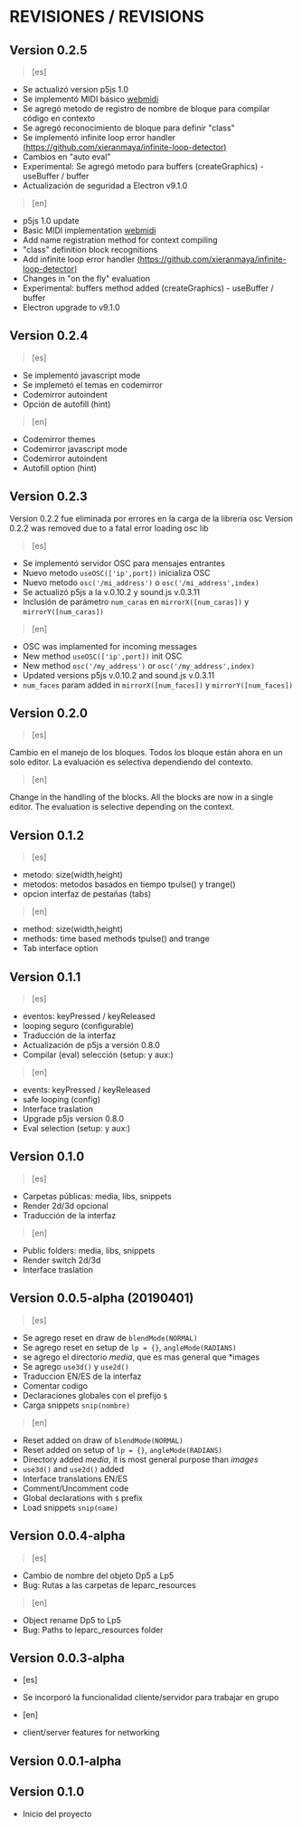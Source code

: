 # REVISIONES / REVISIONS

## Version 0.2.5

> [es]

- Se actualizó version p5js 1.0
- Se implementó MIDI básico [webmidi](http://djipco.github.io/webmidi/latest/)
- Se agregó metodo de registro de nombre de bloque para compilar código en contexto
- Se agregó reconocimiento de bloque para definir "class"
- Se implementó infinite loop error handler [(https://github.com/xieranmaya/infinite-loop-detector)](https://github.com/xieranmaya/infinite-loop-detector)
- Cambios en "auto eval"
- Experimental: Se agregó metodo para buffers (createGraphics) - useBuffer / buffer
- Actualización de seguridad a Electron v9.1.0

> [en]

- p5js 1.0 update
- Basic MIDI implementation [webmidi](http://djipco.github.io/webmidi/latest/)
- Add name registration method for context compiling
- "class" definition block recognitions
- Add infinite loop error handler [(https://github.com/xieranmaya/infinite-loop-detector)](https://github.com/xieranmaya/infinite-loop-detector)
- Changes in "on the fly" evaluation
- Experimental: buffers method added (createGraphics) - useBuffer / buffer
- Electron upgrade to v9.1.0

## Version 0.2.4

> [es]

- Se implementó javascript mode
- Se implemetó el temas en codemirror
- Codemirror autoindent
- Opción de autofill (hint)

> [en]

- Codemirror themes
- Codemirror javascript mode
- Codemirror autoindent
- Autofill option (hint)

## Version 0.2.3

Version 0.2.2 fue eliminada por errores en la carga de la librería osc
Version 0.2.2 was removed due to a fatal error loading osc lib

> [es]

- Se implementó servidor OSC para mensajes entrantes
- Nuevo metodo `useOSC(['ip',port])` inicializa OSC
- Nuevo metodo `osc('/mi_address')` o `osc('/mi_address',index)`
- Se actualizó p5js a la v.0.10.2 y sound.js v.0.3.11
- Inclusión de parámetro `num_caras` en `mirrorX([num_caras])` y `mirrorY([num_caras])`

> [en]

- OSC was implamented for incoming messages
- New method `useOSC(['ip',port])` init OSC
- New method `osc('/my_address')` or `osc('/my_address',index)`
- Updated versions p5js v.0.10.2 and sound.js v.0.3.11
- `num_faces` param added in `mirrorX([num_faces])` y `mirrorY([num_faces])`

## Version 0.2.0

> [es]

Cambio en el manejo de los bloques. Todos los bloque están ahora en un solo editor. La evaluación es selectiva dependiendo del contexto.
  
> [en]

Change in the handling of the blocks. All the blocks are now in a single editor. The evaluation is selective depending on the context.

## Version 0.1.2

> [es]

- metodo: size(width,height)
- metodos: metodos basados en tiempo tpulse() y trange()
- opcion interfaz de pestañas (tabs)
  
> [en]

- method: size(width,height)
- methods: time based methods tpulse() and trange
- Tab interface option
  
## Version 0.1.1

> [es]

- eventos: keyPressed / keyReleased
- looping seguro (configurable)
- Traducción de la interfaz
- Actualización de p5js a versión 0.8.0
- Compilar (eval) selección (setup: y aux:)
  
> [en]

- events: keyPressed / keyReleased
- safe looping (config)
- Interface traslation
- Upgrade p5js version 0.8.0
- Eval selection (setup: y aux:)
  
## Version 0.1.0

> [es]

- Carpetas públicas: media, libs, snippets
- Render 2d/3d opcional
- Traducción de la interfaz
  
> [en]

- Public folders: media, libs, snippets
- Render switch 2d/3d
- Interface traslation
  
## Version 0.0.5-alpha (20190401)

> [es]

- Se agrego reset en draw de `blendMode(NORMAL)`
- Se agrego reset en setup de `lp = {}`, `angleMode(RADIANS)`
- se agrego el directorio *media*, que es mas general que *images
- Se agrego `use3d()` y `use2d()`
- Traduccion EN/ES de la interfaz
- Comentar codigo
- Declaraciones globales con el prefijo `$`
- Carga snippets `snip(nombre)`
  
> [en]

- Reset added on draw of `blendMode(NORMAL)`
- Reset added on setup of `lp = {}`, `angleMode(RADIANS)`
- Directory added *media*, it is most general purpose than *images*
- `use3d()` and `use2d()` added
- Interface translations EN/ES
- Comment/Uncomment code
- Global declarations with `$` prefix
- Load snippets `snip(name)`
  
## Version 0.0.4-alpha

> [es]

- Cambio de nombre del objeto Dp5 a Lp5
- Bug: Rutas a las carpetas de leparc_resources
  
> [en]

- Object rename Dp5 to Lp5
- Bug: Paths to leparc_resources folder
  
## Version 0.0.3-alpha

- [es]
- Se incorporó la funcionalidad cliente/servidor para trabajar en grupo
  
- [en]
- client/server features for networking

## Version 0.0.1-alpha

## Version 0.1.0

- Inicio del proyecto
